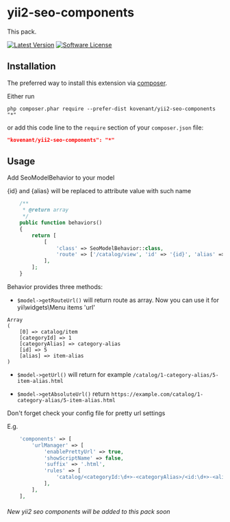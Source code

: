 # yii2-seo-components
This pack.

[![Latest Version](https://img.shields.io/packagist/v/kovenant/yii2-seo-components.svg?style=flat-square)](https://packagist.org/packages/kovenant/yii2-seo-components)
[![Software License](https://img.shields.io/badge/license-MIT-brightgreen.svg?style=flat-square)](LICENSE.md)

Installation
------------

The preferred way to install this extension via [composer](http://getcomposer.org/download/).

Either run

```
php composer.phar require --prefer-dist kovenant/yii2-seo-components "*"
```

or add this code line to the `require` section of your `composer.json` file:

```json
"kovenant/yii2-seo-components": "*"
```

Usage
-----

Add SeoModelBehavior to your model

{id} and {alias} will be replaced to attribute value with such name

````php
    /**
     * @return array
     */
    public function behaviors()
    {
        return [
            [
                'class' => SeoModelBehavior::class,
                'route' => ['/catalog/view', 'id' => '{id}', 'alias' => '{alias}']
            ],
        ];
    }
````

Behavior provides three methods:
   * `$model->getRouteUrl()` 
   will return route as array. Now you can use it for yii\widgets\Menu items 'url'
   
    Array
    (
        [0] => catalog/item
        [categoryId] => 1
        [categoryAlias] => category-alias
        [id] => 5
        [alias] => item-alias
    )

   * `$model->getUrl()` will return for example `/catalog/1-category-alias/5-item-alias.html`

   * `$model->getAbsoluteUrl()` return `https://example.com/catalog/1-category-alias/5-item-alias.html`
   
Don't forget check your config file for pretty url settings

E.g.

````php
    'components' => [
        'urlManager' => [
            'enablePrettyUrl' => true,
            'showScriptName' => false,
            'suffix' => '.html',
            'rules' => [
                'catalog/<categoryId:\d+>-<categoryAlias>/<id:\d+>-<alias>' => 'catalog/item',
            ],
        ],
    ],
````

###### New yii2 seo components will be added to this pack soon